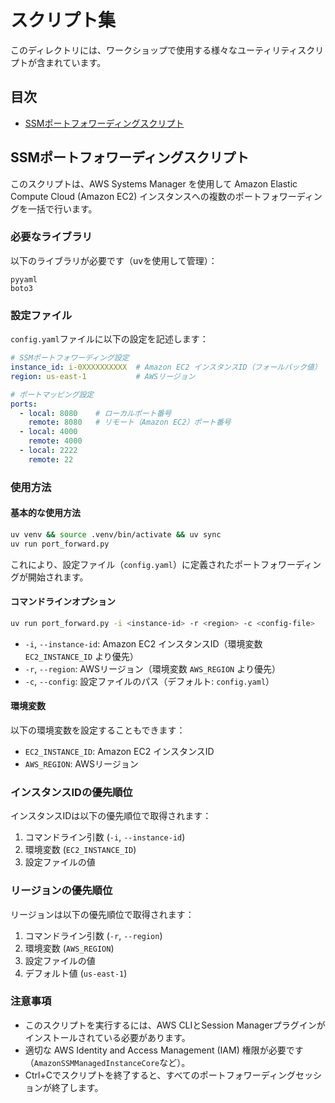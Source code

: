 # スクリプト集

このディレクトリには、ワークショップで使用する様々なユーティリティスクリプトが含まれています。

## 目次

- [SSMポートフォワーディングスクリプト](#ssmポートフォワーディングスクリプト)

## SSMポートフォワーディングスクリプト

このスクリプトは、AWS Systems Manager を使用して Amazon Elastic Compute Cloud (Amazon EC2) インスタンスへの複数のポートフォワーディングを一括で行います。

### 必要なライブラリ

以下のライブラリが必要です（uvを使用して管理）：

```
pyyaml
boto3
```

### 設定ファイル

`config.yaml`ファイルに以下の設定を記述します：

```yaml
# SSMポートフォワーディング設定
instance_id: i-0XXXXXXXXXX  # Amazon EC2 インスタンスID（フォールバック値）
region: us-east-1           # AWSリージョン

# ポートマッピング設定
ports:
  - local: 8080    # ローカルポート番号
    remote: 8080   # リモート（Amazon EC2）ポート番号
  - local: 4000
    remote: 4000
  - local: 2222
    remote: 22
```

### 使用方法

#### 基本的な使用方法

```bash
uv venv && source .venv/bin/activate && uv sync
uv run port_forward.py
```

これにより、設定ファイル（`config.yaml`）に定義されたポートフォワーディングが開始されます。

#### コマンドラインオプション

```bash
uv run port_forward.py -i <instance-id> -r <region> -c <config-file>
```

- `-i`, `--instance-id`: Amazon EC2 インスタンスID（環境変数 `EC2_INSTANCE_ID` より優先）
- `-r`, `--region`: AWSリージョン（環境変数 `AWS_REGION` より優先）
- `-c`, `--config`: 設定ファイルのパス（デフォルト: `config.yaml`）

#### 環境変数

以下の環境変数を設定することもできます：

- `EC2_INSTANCE_ID`: Amazon EC2 インスタンスID
- `AWS_REGION`: AWSリージョン

### インスタンスIDの優先順位

インスタンスIDは以下の優先順位で取得されます：

1. コマンドライン引数 (`-i`, `--instance-id`)
2. 環境変数 (`EC2_INSTANCE_ID`)
3. 設定ファイルの値

### リージョンの優先順位

リージョンは以下の優先順位で取得されます：

1. コマンドライン引数 (`-r`, `--region`)
2. 環境変数 (`AWS_REGION`)
3. 設定ファイルの値
4. デフォルト値 (`us-east-1`)

### 注意事項

- このスクリプトを実行するには、AWS CLIとSession Managerプラグインがインストールされている必要があります。
- 適切な AWS Identity and Access Management (IAM) 権限が必要です（`AmazonSSMManagedInstanceCore`など）。
- Ctrl+Cでスクリプトを終了すると、すべてのポートフォワーディングセッションが終了します。

